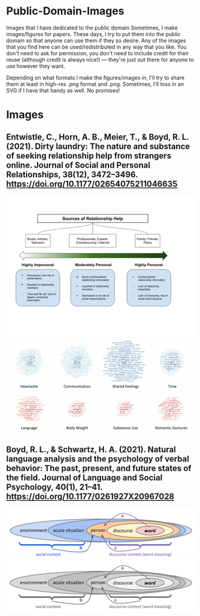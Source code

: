 # Public-Domain-Images
 Images that I have dedicated to the public domain
 Sometimes, I make images/figures for papers. These days, I try to put them into the public domain so that anyone can use them if they so desire.
 Any of the images that you find here can be used/redistributed in any way that you like. You don't need to ask for permission, you don't need to include credit for their reuse (although credit is always nice!) — they're just out there for anyone to use however they want.
 
 Depending on what formats I make the figures/images in, I'll try to share them at least in high-res .png format and .png. Sometimes, I'll toss in an SVG if I have that handy as well. No promises!
 
# Images

## Entwistle, C., Horn, A. B., Meier, T., & Boyd, R. L. (2021). Dirty laundry: The nature and substance of seeking relationship help from strangers online. Journal of Social and Personal Relationships, 38(12), 3472–3496. https://doi.org/10.1177/02654075211046635

<img src="https://github.com/ryanboyd/Public-Domain-Images/raw/main/Relationship%20Support%20Sources%20-%20Personal%20vs%20Impersonal/Figure%201.png" width="600" />

<img src="https://github.com/ryanboyd/Public-Domain-Images/raw/main/Relationship%20Support%20Sources%20-%20Personal%20vs%20Impersonal/Combined%20Plots%20Labels.png" width="600"/>

## Boyd, R. L., & Schwartz, H. A. (2021). Natural language analysis and the psychology of verbal behavior: The past, present, and future states of the field. Journal of Language and Social Psychology, 40(1), 21–41. https://doi.org/10.1177/0261927X20967028

<img src="https://github.com/ryanboyd/Public-Domain-Images/raw/main/Words%20in%20Psychosocial%20Context/Words%20in%20Psychosocial%20Context%20v1.png" width="600"/>

<img src="https://github.com/ryanboyd/Public-Domain-Images/raw/main/Words%20in%20Psychosocial%20Context/Words%20in%20Psychosocial%20Context%20-%20nocolor.png" width="600"/>

